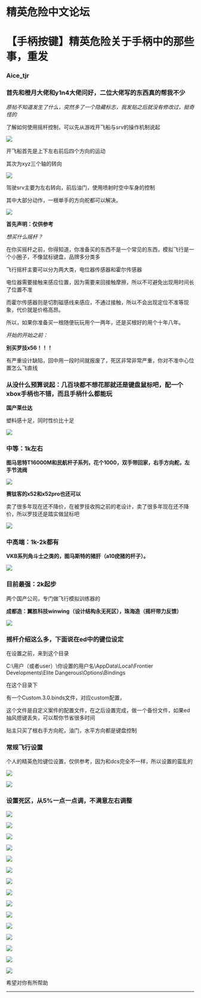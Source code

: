 




精英危险中文论坛
=========







 




# 【手柄按键】精英危险关于手柄中的那些事，重发





### Aice\_tjr



### 首先和橙月大佬和y1n4大佬问好，二位大佬写的东西真的帮我不少


*原帖不知道发生了什么，突然多了一个隐藏标志，我发贴之后就没有修改过，挺奇怪的*  

了解如何使用摇杆控制，可以先从游戏开飞船与srv的操作机制说起  

![](https://qiniu.elitedanger.cn/assets/files/2021-03-02/1614648656-844985-2.png)  

开飞船首先是上下左右前后四个方向的运动  

其次为xyz三个轴的转向  

![](https://qiniu.elitedanger.cn/assets/files/2021-03-02/1614648674-136831-1.png)  

驾驶srv主要为左右转向，前后油门，使用喷射时空中车身的控制  

其中大部分动作，一根单手的方向舵都可以解决。


![](https://qiniu.elitedanger.cn/assets/files/2021-03-02/1614648744-969825-b.jpeg)


**首先声明：仅供参考**  

*想买什么摇杆？*  

在你买摇杆之前，你得知道，你准备买的东西不是一个常见的东西，模拟飞行是一个小圈子，不像鼠标键盘，品牌多分类多  

飞行摇杆主要可以分为两大类，电位器传感器和霍尔传感器  

电位器需要接触来感应位置，因为需要来回接触摩擦，所以不可避免出现用时间长了位置不准  

而霍尔传感器则是切割磁感线来感应，不通过接触，所以不会出现定位不准等现象，代价就是价格高昂。  

所以，如果你准备买一根随便玩玩用个一两年，还是买根好的用个十年八年。


*开始的开始之前：*


**别买罗技x56！！！**


有严重设计缺陷，回中用一段时间就报废了，死区非常非常严重，你对不准中心位置怎么飞直线


### 从没什么预算说起：几百块都不想花那就还是键盘鼠标吧，配一个xbox手柄也不错，而且手柄什么都能玩


**国产莱仕达**  

塑料感十足，同时性价比十足  

![](https://qiniu.elitedanger.cn/assets/files/2021-03-02/1614648823-765312-4.png)


### 中等：1k左右


**图马思特T16000M和民航杆子系列，花个1000，双手带回家，右手方向舵，左手节流阀**  

![](https://qiniu.elitedanger.cn/assets/files/2021-03-02/1614648858-524810-5.png)


**赛钛客的x52和x52pro也还可以**  

卖了很多年现在还不降价，在被罗技收购之前的老设计，卖了很多年现在还不降价，所以罗技还是踏实做鼠标吧  

![](https://qiniu.elitedanger.cn/assets/files/2021-03-02/1614648875-321037-6.png)


### 中高端：1k-2k都有


**VKB系列角斗士之类的，图马斯特的猪肝（a10疣猪的杆子）。**  

![](https://qiniu.elitedanger.cn/assets/files/2021-03-02/1614648910-169132-7.png)


### 目前最强：2k起步


两个国产公司，专门做飞行模拟训练器的  

**成都造：翼胜科技winwing（设计结构永无死区），珠海造（摇杆带力反馈）**  

![](https://qiniu.elitedanger.cn/assets/files/2021-03-02/1614648928-935493-8.png)


### 摇杆介绍这么多，下面说在ed中的键位设定


在设置之前，来到这个目录  

C:\用户（或者user）\你设置的用户名\AppData\Local\Frontier Developments\Elite Dangerous\Options\Bindings  

在这个目录下  

有一个Custom.3.0.binds文件，对应custom配置，  

这个文件是自定义案件的配置文件，在之后设置完成，做一个备份文件，如果ed抽风摁键丢失，可以帮你节省很多时间


贴主只买了根右手方向舵，油门，水平方向都是键盘控制


### 常规飞行设置


个人的精英危险键位设置，仅供参考，因为和dcs完全不一样，所以设置的蛮乱的  

![](https://qiniu.elitedanger.cn/assets/files/2021-03-02/1614649358-751322-3.png)


![](https://qiniu.elitedanger.cn/assets/files/2021-03-02/1614649197-721848-set1.png)


### 设置死区，从5%一点一点调，不满意左右调整


![](https://qiniu.elitedanger.cn/assets/files/2021-03-02/1614649197-755704-set2.png)  

![](https://qiniu.elitedanger.cn/assets/files/2021-03-02/1614649197-839423-set3.png)  

![](https://qiniu.elitedanger.cn/assets/files/2021-03-02/1614649197-975645-set4.png)  

![](https://qiniu.elitedanger.cn/assets/files/2021-03-02/1614649198-54611-set5.png)  

![](https://qiniu.elitedanger.cn/assets/files/2021-03-02/1614649198-178015-set6.png)  

![](https://qiniu.elitedanger.cn/assets/files/2021-03-02/1614649198-254774-set7.png)  

![](https://qiniu.elitedanger.cn/assets/files/2021-03-02/1614649198-314957-set8.png)  

![](https://qiniu.elitedanger.cn/assets/files/2021-03-02/1614649198-450683-set9.png)  

![](https://qiniu.elitedanger.cn/assets/files/2021-03-02/1614649198-537996-set10.png)  

![](https://qiniu.elitedanger.cn/assets/files/2021-03-02/1614649198-655173-set11.png)  

![](https://qiniu.elitedanger.cn/assets/files/2021-03-02/1614649198-778048-set12.png)  

![](https://qiniu.elitedanger.cn/assets/files/2021-03-02/1614649198-894977-set13.png)  

![](https://qiniu.elitedanger.cn/assets/files/2021-03-02/1614649199-17023-set14.png)  

![](https://qiniu.elitedanger.cn/assets/files/2021-03-02/1614649199-104764-set15.png)  

![](https://qiniu.elitedanger.cn/assets/files/2021-03-02/1614649199-180664-set16.png)  

希望对你有所帮助






---










